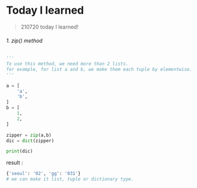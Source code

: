 # Today I learned

> 210720 today I learned!



###### 1. zip() method

```python
'''
To use this method, we need more than 2 lists.
for example, for list a and b, we make them each tuple by elementwise.
'''

a = [
    'a',
    'b',
]
b = [
    1,
    2,
]

zipper = zip(a,b)
dic = dict(zipper)

print(dic)
```

result :

```python
{'seoul': '02', 'gg': '031'}
# we can make it list, tuple or dictionary type.
```

